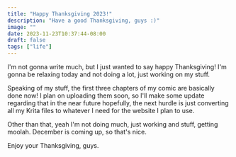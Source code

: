 ```yaml
---
title: "Happy Thanksgiving 2023!"
description: "Have a good Thanksgiving, guys :)"
image: ""
date: 2023-11-23T10:37:44-08:00
draft: false
tags: ["life"]
---
```


I'm not gonna write much, but I just wanted to say happy Thanksgiving! I'm gonna be relaxing today and not doing a lot, just working on my stuff.

Speaking of my stuff, the first three chapters of my comic are basically done now! I plan on uploading them soon, so I'll make some update regarding that in the near future hopefully, the next hurdle is just converting all my Krita files to whatever I need for the website I plan to use.

Other than that, yeah I'm not doing much, just working and stuff, getting moolah. December is coming up, so that's nice.

Enjoy your Thanksgiving, guys.